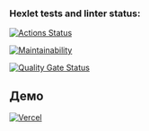 ### Hexlet tests and linter status:
[![Actions Status](https://github.com/Max-climber/frontend-project-11/actions/workflows/hexlet-check.yml/badge.svg)](https://github.com/Max-climber/frontend-project-11/actions)

[![Maintainability](https://qlty.sh/badges/1c83e753-f619-4b9c-a828-c94934304ef5/maintainability.svg)](https://qlty.sh/gh/Max-climber/projects/frontend-project-11)

[![Quality Gate Status](https://sonarcloud.io/api/project_badges/measure?project=raghavsinghal23_information&metric=alert_status)](https://sonarcloud.io/summary/new_code?id=raghavsinghal23_information)

## Демо
[![Vercel](https://img.shields.io/badge/Vercel-Deployed-blue)](https://frontend-project-11-seven-wheat.vercel.app)